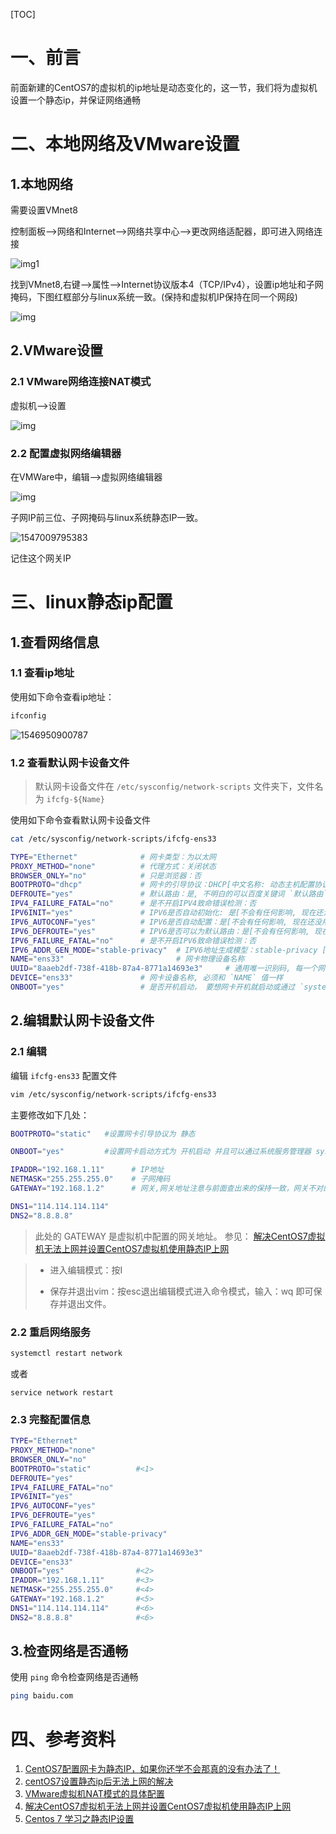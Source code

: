 [TOC]





# 一、前言

前面新建的CentOS7的虚拟机的ip地址是动态变化的，这一节，我们将为虚拟机设置一个静态ip，并保证网络通畅



# 二、本地网络及VMware设置

## 1.本地网络

需要设置VMnet8

 控制面板—>网络和Internet—>网络共享中心—>更改网络适配器，即可进入网络连接

![img1](./images/748623-20170824122228918-1354491839.png)

 

 找到VMnet8,右键—>属性—>Internet协议版本4（TCP/IPv4），设置ip地址和子网掩码，下图红框部分与linux系统一致。(保持和虚拟机IP保持在同一个网段)

 ![img ](./images/748623-20170825193250105-998010425.png)





## 2.VMware设置

### 2.1 VMware网络连接NAT模式

虚拟机—>设置

![img ](./images/748623-20170824121508980-1725898221.png)

 

### 2.2 配置虚拟网络编辑器

在VMWare中，编辑—>虚拟网络编辑器

![img ](./images/748623-20170825192815918-548131898.png)

 

子网IP前三位、子网掩码与linux系统静态IP一致。

![1547009795383](./images/1547009795383.png)



记住这个网关IP





# 三、linux静态ip配置

## 1.查看网络信息

### 1.1 查看ip地址

使用如下命令查看ip地址：

```bash
ifconfig
```



![1546950900787](./images/1546950900787.png)



### 1.2 查看默认网卡设备文件

> 默认网卡设备文件在 `/etc/sysconfig/network-scripts` 文件夹下，文件名为 `ifcfg-${Name}`



使用如下命令查看默认网卡设备文件

```bash
cat /etc/sysconfig/network-scripts/ifcfg-ens33
```



```bash
TYPE="Ethernet" 			 # 网卡类型：为以太网
PROXY_METHOD="none" 		 # 代理方式：关闭状态
BROWSER_ONLY="no" 			 # 只是浏览器：否
BOOTPROTO="dhcp"		 	 # 网卡的引导协议：DHCP[中文名称: 动态主机配置协议]
DEFROUTE="yes"			 	 # 默认路由：是, 不明白的可以百度关键词 `默认路由` 
IPV4_FAILURE_FATAL="no"		 # 是不开启IPV4致命错误检测：否
IPV6INIT="yes"				 # IPV6是否自动初始化: 是[不会有任何影响, 现在还没用到IPV6]
IPV6_AUTOCONF="yes"			 # IPV6是否自动配置：是[不会有任何影响, 现在还没用到IPV6]
IPV6_DEFROUTE="yes"			 # IPV6是否可以为默认路由：是[不会有任何影响, 现在还没用到IPV6]
IPV6_FAILURE_FATAL="no"		 # 是不开启IPV6致命错误检测：否
IPV6_ADDR_GEN_MODE="stable-privacy"  # IPV6地址生成模型：stable-privacy [这只一种生成IPV6的策略]
NAME="ens33"						 # 网卡物理设备名称
UUID="8aaeb2df-738f-418b-87a4-8771a14693e3" 	# 通用唯一识别码, 每一个网卡都会有, 不能重复, 否则两台linux只有一台网卡可用
DEVICE="ens33"				 # 网卡设备名称, 必须和 `NAME` 值一样
ONBOOT="yes"  				 # 是否开机启动， 要想网卡开机就启动或通过 `systemctl restart network`控制网卡,必须设置为 `yes`
```







## 2.编辑默认网卡设备文件

### 2.1 编辑

编辑 `ifcfg-ens33` 配置文件

```bash
vim /etc/sysconfig/network-scripts/ifcfg-ens33
```

 

主要修改如下几处：

```bash
BOOTPROTO="static"   #设置网卡引导协议为 静态

ONBOOT="yes"         #设置网卡启动方式为 开机启动 并且可以通过系统服务管理器 systemctl 控制网卡

IPADDR="192.168.1.11"      # IP地址     
NETMASK="255.255.255.0"    # 子网掩码
GATEWAY="192.168.1.2"      # 网关,网关地址注意与前面查出来的保持一致，网关不对的话，后面是无法联网的

DNS1="114.114.114.114" 
DNS2="8.8.8.8"
```



> 此处的 GATEWAY 是虚拟机中配置的网关地址。 参见： [解决CentOS7虚拟机无法上网并设置CentOS7虚拟机使用静态IP上网](http://blog.csdn.net/a785975139/article/details/53023590)



> - 进入编辑模式：按I
>
> - 保存并退出vim：按esc退出编辑模式进入命令模式，输入：wq  即可保存并退出文件。

 

### 2.2 重启网络服务

```bash
systemctl restart network
```

或者

```
service network restart
```



### 2.3 完整配置信息

```bash
TYPE="Ethernet"
PROXY_METHOD="none"
BROWSER_ONLY="no"
BOOTPROTO="static"  		#<1>
DEFROUTE="yes"
IPV4_FAILURE_FATAL="no"
IPV6INIT="yes"
IPV6_AUTOCONF="yes"
IPV6_DEFROUTE="yes"
IPV6_FAILURE_FATAL="no"
IPV6_ADDR_GEN_MODE="stable-privacy"
NAME="ens33"
UUID="8aaeb2df-738f-418b-87a4-8771a14693e3"
DEVICE="ens33"
ONBOOT="yes"			    #<2>
IPADDR="192.168.1.11"       #<3>
NETMASK="255.255.255.0"     #<4>
GATEWAY="192.168.1.2"		#<5>
DNS1="114.114.114.114" 		#<6>
DNS2="8.8.8.8"				#<6>
```





## 3.检查网络是否通畅

使用 `ping` 命令检查网络是否通畅

``` bash
ping baidu.com
```



 



 

 

 

# 四、参考资料

1. [CentOS7配置网卡为静态IP，如果你还学不会那真的没有办法了！](https://segmentfault.com/a/1190000011954814)
2. [centOS7设置静态ip后无法上网的解决](https://blog.csdn.net/weiyongle1996/article/details/75050738)
3. [VMware虚拟机NAT模式的具体配置](https://blog.csdn.net/superbfly/article/details/52162214)
4. [解决CentOS7虚拟机无法上网并设置CentOS7虚拟机使用静态IP上网](http://blog.csdn.net/a785975139/article/details/53023590)
5. [Centos 7 学习之静态IP设置](https://blog.csdn.net/johnnycode/article/details/40624403)

















